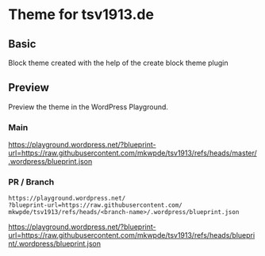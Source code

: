 # Theme for tsv1913.de

## Basic

Block theme created with the help of the create block theme plugin

## Preview

Preview the theme in the WordPress Playground.

### Main

https://playground.wordpress.net/?blueprint-url=https://raw.githubusercontent.com/mkwpde/tsv1913/refs/heads/master/.wordpress/blueprint.json

### PR / Branch

```
https://playground.wordpress.net/
?blueprint-url=https://raw.githubusercontent.com/
mkwpde/tsv1913/refs/heads/<branch-name>/.wordpress/blueprint.json
```

https://playground.wordpress.net/?blueprint-url=https://raw.githubusercontent.com/mkwpde/tsv1913/refs/heads/blueprint/.wordpress/blueprint.json
